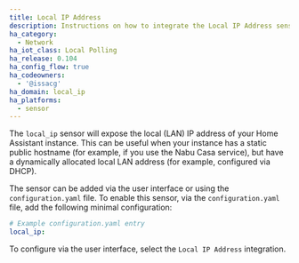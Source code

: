 ```yaml
---
title: Local IP Address
description: Instructions on how to integrate the Local IP Address sensor into Home Assistant.
ha_category:
  - Network
ha_iot_class: Local Polling
ha_release: 0.104
ha_config_flow: true
ha_codeowners:
  - '@issacg'
ha_domain: local_ip
ha_platforms:
  - sensor
---
```


The `local_ip` sensor will expose the local (LAN) IP address of your Home Assistant instance. This can be useful when your instance has a static public hostname (for example, if you use the Nabu Casa service), but have a dynamically allocated local LAN address (for example, configured via DHCP).

The sensor can be added via the user interface or using the `configuration.yaml` file. To enable this sensor, via the `configuration.yaml` file, add the following minimal configuration:

```yaml
# Example configuration.yaml entry
local_ip:
```

To configure via the user interface, select the `Local IP Address` integration.
